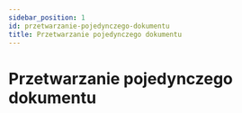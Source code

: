 ```yaml
---
sidebar_position: 1
id: przetwarzanie-pojedynczego-dokumentu
title: Przetwarzanie pojedynczego dokumentu
---
```


# Przetwarzanie pojedynczego dokumentu

